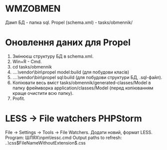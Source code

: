 # WMZOBMEN
Дамп БД - папка sql.
Propel (schema.xml) - tasks/obmennik/

# Оновлення даних для Propel
1. Змінюєш структуру БД в schema.xml.
2. Win+R - Cmd.
3. cd tasks/obmennik
5. ..\..\vendor\bin\propel model:build (для побудови класів)
6. ..\..\vendor\bin\propel sql:build (для побудови структури БД, .sql-файл).
7. Копіювати весь вміст tasks/obmennik/generated-classes/Model в папку фреймворка application/classes/Model (перед копіюванням краще очистити всю папку).
8. Profit.

# LESS -> File watchers PHPStorm
File -> Settings -> Tools -> File Watchers. Додати новий, формат LESS. 
Program: ШЛЯХ\npm\lessc.cmd
Output paths to refresh: ..\css\$FileNameWithoutExtension$.css
